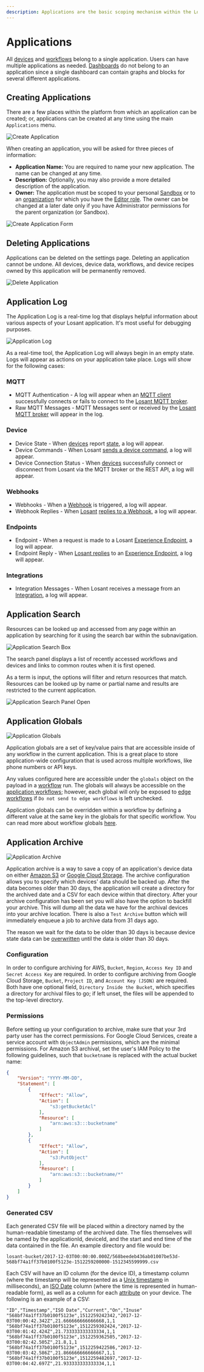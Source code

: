 ```yaml
---
description: Applications are the basic scoping mechanism within the Losant platform. Learn more about creating and managing applications.
---
```


# Applications

All [devices](/devices/overview/) and [workflows](/workflows/overview/) belong to a single application. Users can have multiple applications as needed. [Dashboards](/dashboards/overview/) do not belong to an application since a single dashboard can contain graphs and blocks for several different applications.

## Creating Applications

There are a few places within the platform from which an application can be created; or, applications can be created at any time using the main `Applications` menu.

![Create Application](/images/applications/create-application.png "Create Application")

When creating an application, you will be asked for three pieces of information:

* **Application Name:** You are required to name your new application. The name can be changed at any time.
* **Description:** Optionally, you may also provide a more detailed description of the application.
* **Owner:** The application must be scoped to your personal [Sandbox](/user-accounts/sandbox/) or to an [organization](/organizations/overview/) for which you have the [Editor role](/organizations/members/#member-roles). The owner can be changed at a later date only if you have Administrator permissions for the parent organization (or Sandbox).

![Create Application Form](/images/applications/create-application-form.png "Create Application Form")

## Deleting Applications

Applications can be deleted on the settings page. Deleting an application cannot be undone. All devices, device data, workflows, and device recipes owned by this application will be permanently removed.

![Delete Application](/images/applications/delete-application.png "Delete Application")

## Application Log

The Application Log is a real-time log that displays helpful information about various aspects of your Losant application. It's most useful for debugging purposes.

![Application Log](/images/applications/application-log-full.png "Application Log")

As a real-time tool, the Application Log will always begin in an empty state. Logs will appear as actions on your application take place. Logs will show for the following cases:

### MQTT

* MQTT Authentication - A log will appear when an [MQTT client](/mqtt/overview/) successfully connects or fails to connect to the [Losant MQTT broker](/mqtt/overview/).
* Raw MQTT Messages - MQTT Messages sent or received by the [Losant MQTT broker](/mqtt/overview/) will appear in the log.

### Device

* Device State - When [devices](/devices/overview/) report [state](/devices/state/), a log will appear.
* Device Commands - When Losant [sends a device command](/devices/commands/), a log will appear.
* Device Connection Status - When [devices](/devices/overview/) successfully connect or disconnect from Losant via the MQTT broker or the REST API, a log will appear.

### Webhooks

* Webhooks - When a [Webhook](/applications/webhooks/) is triggered, a log will appear.
* Webhook Replies - When [Losant](/workflows/outputs/webhook-reply/) [replies to a Webhook](/applications/webhooks/#custom-replies), a log will appear.

### Endpoints

* Endpoint - When a request is made to a Losant [Experience Endpoint](/experiences/endpoints/), a log will appear.
* Endpoint Reply - When [Losant replies](/workflows/outputs/endpoint-reply/) to an [Experience Endpoint](/experiences/endpoints/), a log will appear.

### Integrations

* Integration Messages - When Losant receives a message from an [Integration](/applications/integrations/), a log will appear.

## Application Search

Resources can be looked up and accessed from any page within an application by searching for it using the search bar within the subnavigation.

![Application Search Box](/images/applications/search-box.png "Application Search Box")

The search panel displays a list of recently accessed workflows and devices and links to common routes when it is first opened.

As a term is input, the options will filter and return resources that match. Resources can be looked up by name or partial name and results are restricted to the current application.

![Application Search Panel Open](/images/applications/search-panel-populated.png "Application Search Panel Open")

## Application Globals

![Application Globals](/images/applications/application-globals.png "Application Globals")

Application globals are a set of key/value pairs that are accessible inside of any workflow in the current application. This is a great place to store application-wide configuration that is used across multiple workflows, like phone numbers or API keys.

Any values configured here are accessible under the `globals` object on the payload in a [workflow](/workflows/overview/) run. The globals will always be accessible on the [application workflows](/workflows/application-workflows/); however, each global will only be exposed to [edge workflows](/workflows/edge-workflows/) if `Do not send to edge workflows` is left unchecked.

Application globals can be overridden within a workflow by defining a different value at the same key in the globals for that specific workflow. You can read more about workflow globals [here](/workflows/overview/#workflow-globals).

## Application Archive

![Application Archive](/images/applications/application-archive.png "Application Archive")

Application archive is a way to save a copy of an application's device data on either [Amazon S3](https://aws.amazon.com/s3/) or [Google Cloud Storage](https://cloud.google.com/storage/). The archive configuration allows you to specify which devices' data should be backed up. After the data becomes older than 30 days, the application will create a directory for the archived date and a CSV for each device within that directory. After your archive configuration has been set you will also have the option to backfill your archive. This will dump all the data we have for the archival devices into your archive location. There is also a `Test Archive` button which will immediately enqueue a job to archive data from 31 days ago.

The reason we wait for the data to be older than 30 days is because device state data can be [overwritten](/devices/state/#overwriting-previous-state) until the data is older than 30 days.

### Configuration

In order to configure archiving for AWS, `Bucket`, `Region`, `Access Key ID` and `Secret Access Key` are required. In order to configure archiving from Google Cloud Storage, `Bucket`, `Project ID`, and `Account Key (JSON)` are required. Both have one optional field, `Directory Inside the Bucket`, which specifies a directory for archival files to go; if left unset, the files will be appended to the top-level directory.

### Permissions

Before setting up your configuration to archive, make sure that your 3rd party user has the correct permissions. For Google Cloud Services, create a service account with `ObjectAdmin` permissions, which are the minimal permissions. For Amazon S3 archival, set the user's IAM Policy to the following guidelines, such that `bucketname` is replaced with the actual bucket name:

```json
{
    "Version": "YYYY-MM-DD",
    "Statement": [
        {
            "Effect": "Allow",
            "Action": [
                "s3:getBucketAcl"
            ],
            "Resource": [
                "arn:aws:s3:::bucketname"
            ]
        },
        {
            "Effect": "Allow",
            "Action": [
                "s3:PutObject"
            ],
            "Resource": [
                "arn:aws:s3:::bucketname/*"
            ]
        }
    ]
}
```

### Generated CSV

Each generated CSV file will be placed within a directory named by the human-readable timestamp of the archived date. The files themselves will be named by the applicationId, deviceId, and the start and end time of the data contained in the file. An example directory and file would be:

```text
losant-bucket/2017-12-03T00:00:00.000Z/568beedeb436ab01007be53d-568bf74a1ff37b0100f5123e-1512259200000-1512345599999.csv
```

Each CSV will have an ID column (for the device ID), a timestamp column (where the timestamp will be represented as a [Unix timestamp](https://en.wikipedia.org/wiki/Unix_time) in milliseconds), an [ISO Date](https://en.wikipedia.org/wiki/ISO_8601) column (where the time is represented in human-readable form), as well as a column for each [attribute](/devices/overview/#device-attributes) on your device. The following is an example of a CSV:

```csv
"ID","Timestamp","ISO Date","Current","On","Inuse"
"568bf74a1ff37b0100f5123e",1512259242342,"2017-12-03T00:00:42.342Z",21.666666666666668,1,1
"568bf74a1ff37b0100f5123e",1512259302424,"2017-12-03T00:01:42.424Z",21.733333333333334,1,1
"568bf74a1ff37b0100f5123e",1512259362505,"2017-12-03T00:02:42.505Z",21.8,1,1
"568bf74a1ff37b0100f5123e",1512259422586,"2017-12-03T00:03:42.586Z",21.866666666666667,1,1
"568bf74a1ff37b0100f5123e",1512259482697,"2017-12-03T00:04:42.697Z",21.933333333333334,1,1
```
